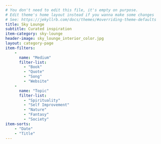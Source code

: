 ```yaml
---
# You don't need to edit this file, it's empty on purpose.
# Edit theme's home layout instead if you wanna make some changes
# See: https://jekyllrb.com/docs/themes/#overriding-theme-defaults
title: Sky Lounge
subtitle: Curated inspiration
item-category: sky-lounge
header-image: sky_lounge_interior_color.jpg
layout: category-page
item-filters:
    -
      name: "Medium"
      filter-list:
        - "Book"
        - "Quote"
        - "Song"
        - "Website"
    -
      name: "Topic"
      filter-list:
        - "Spirituality"
        - "Self Improvement"
        - "Nature"
        - "Fantasy"
        - "Society"
item-sorts:
    - "Date"
    - "Title"
---
```

